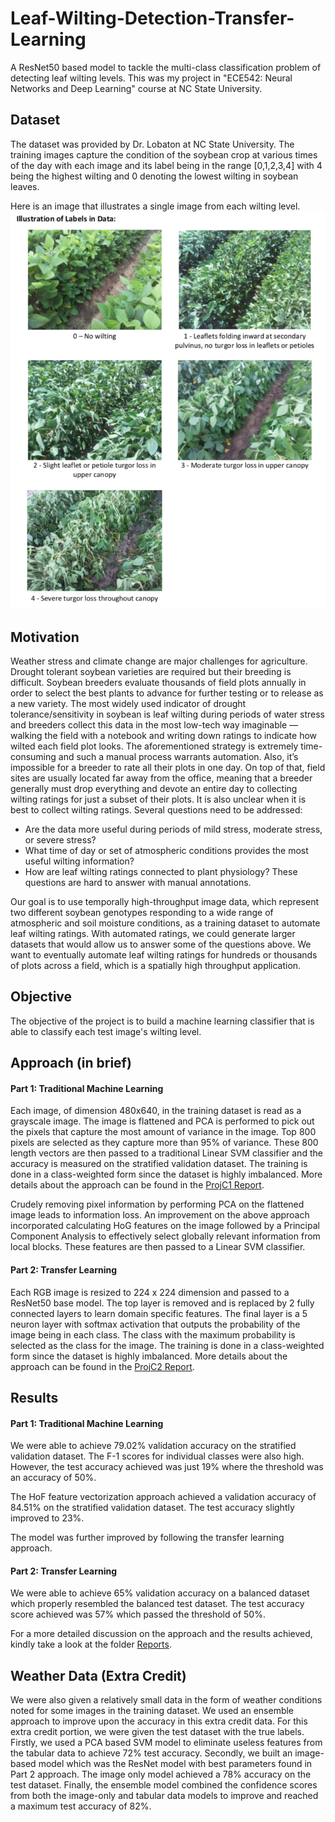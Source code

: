 # Leaf-Wilting-Detection-Transfer-Learning
A ResNet50 based model to tackle the multi-class classification problem of detecting leaf wilting levels. This was my project in "ECE542: Neural Networks and Deep Learning" course at NC State University.

## Dataset

The dataset was provided by Dr. Lobaton at NC State University. The training images capture the condition of the soybean crop at various times of the day with each image and its label being in the range [0,1,2,3,4] with 4 being the highest wilting and 0 denoting the lowest wilting in soybean leaves.

Here is an image that illustrates a single image from each wilting level.
![Wilting levels demonstration](Wilting_levels.png)

## Motivation

Weather stress and climate change are major challenges for agriculture. Drought tolerant soybean varieties are required but their breeding is difficult. Soybean breeders evaluate thousands of field plots annually in order to select the best plants to advance for further testing or to release as a new variety. The most widely used indicator of drought tolerance/sensitivity in soybean is leaf wilting during periods of water stress and breeders collect this data in the most low-tech way imaginable — walking the field with a notebook and writing down ratings to indicate how wilted each field plot looks. The aforementioned strategy is extremely time-consuming and such a manual process warrants automation. Also, it’s impossible for a breeder to rate all their plots in one day. On top of that, field sites are usually located far away from the office, meaning that a breeder generally must drop everything and devote an entire day to collecting wilting ratings for just a subset of their plots. It is also unclear when it is best to collect wilting ratings. Several questions need to be addressed:

* Are the data more useful during periods of mild stress, moderate stress, or severe stress? 
* What time of day or set of atmospheric conditions provides the most useful wilting information? 
* How are leaf wilting ratings connected to plant physiology? These questions are hard to answer with manual annotations.

Our goal is to use temporally high-throughput image data, which represent two different soybean genotypes responding to a wide range of atmospheric and soil moisture conditions, as a training dataset to automate leaf wilting ratings. With automated ratings, we could generate larger datasets that would allow us to answer some of the questions above. We want to eventually automate leaf wilting ratings for hundreds or thousands of plots across a field, which is a spatially high throughput application.

## Objective

The objective of the project is to build a machine learning classifier that is able to classify each test image's wilting level.

## Approach (in brief)

#### Part 1: Traditional Machine Learning

Each image, of dimension 480x640, in the training dataset is read as a grayscale image. The image is flattened and PCA is performed to pick out the pixels that capture the most amount of variance in the image. Top 800 pixels are selected as they capture more than 95% of variance. These 800 length vectors are then passed to a traditional Linear SVM classifier and the accuracy is measured on the stratified validation dataset. The training is done in a class-weighted form since the dataset is highly imbalanced. More details about the approach can be found in the [ProjC1 Report](Reports/ProjC1_Report.pdf).

Crudely removing pixel information by performing PCA on the flattened image leads to information loss. An improvement on the above approach incorporated calculating HoG features on the image followed by a Principal Component Analysis to effectively select globally relevant information from local blocks. These features are then passed to a Linear SVM classifier.

#### Part 2: Transfer Learning

Each RGB image is resized to 224 x 224 dimension and passed to a ResNet50 base model. The top layer is removed and is replaced by 2 fully connected layers to learn domain specific features. The final layer is a 5 neuron layer with softmax activation that outputs the probability of the image being in each class. The class with the maximum probability is selected as the class for the image. The training is done in a class-weighted form since the dataset is highly imbalanced. More details about the approach can be found in the [ProjC2 Report](Reports/ProjC2_Report.pdf).

## Results

#### Part 1: Traditional Machine Learning

We were able to achieve 79.02% validation accuracy on the stratified validation dataset. The F-1 scores for individual classes were also high. However, the test accuracy achieved was just 19% where the threshold was an accuracy of 50%. 

The HoF feature vectorization approach achieved a validation accuracy of 84.51% on the stratified validation dataset. The test accuracy slightly improved to 23%.

The model was further improved by following the transfer learning approach.

#### Part 2: Transfer Learning

We were able to achieve 65% validation accuracy on a balanced dataset which properly resembled the balanced test dataset. The test accuracy score achieved was 57% which passed the threshold of 50%.

For a more detailed discussion on the approach and the results achieved, kindly take a look at the folder [Reports](Reports/).

## Weather Data (Extra Credit)

We were also given a relatively small data in the form of weather conditions noted for some images in the training dataset. We used an ensemble approach to improve upon the accuracy in this extra credit data. For this extra credit portion, we were given the test dataset with the true labels. Firstly, we used a PCA based SVM model to eliminate useless features from the tabular data to achieve 72% test accuracy. Secondly, we built an image-based model which was the ResNet model with best parameters found in Part 2 approach. The image only model achieved a 78% accuracy on the test dataset. Finally, the ensemble model combined the confidence scores from both the image-only and tabular data models to improve and reached a maximum test accuracy of 82%.
